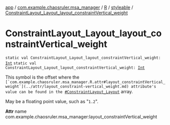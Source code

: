 [app](../../../index.md) / [com.example.chaosruler.msa_manager](../../index.md) / [R](../index.md) / [styleable](index.md) / [ConstraintLayout_Layout_layout_constraintVertical_weight](.)

# ConstraintLayout_Layout_layout_constraintVertical_weight

`static val ConstraintLayout_Layout_layout_constraintVertical_weight: `[`Int`](https://kotlinlang.org/api/latest/jvm/stdlib/kotlin/-int/index.html)
`static val ConstraintLayout_Layout_layout_constraintVertical_weight: `[`Int`](https://kotlinlang.org/api/latest/jvm/stdlib/kotlin/-int/index.html)

This symbol is the offset where the ``[`com.example.chaosruler.msa_manager.R.attr#layout_constraintVertical_weight`](../attr/layout_constraint-vertical_weight.md) attribute's value can be found in the ``[`#ConstraintLayout_Layout`](-constraint-layout_-layout.md) array.

May be a floating point value, such as "`1.2`".

**Attr**
name com.example.chaosruler.msa_manager:layout_constraintVertical_weight

